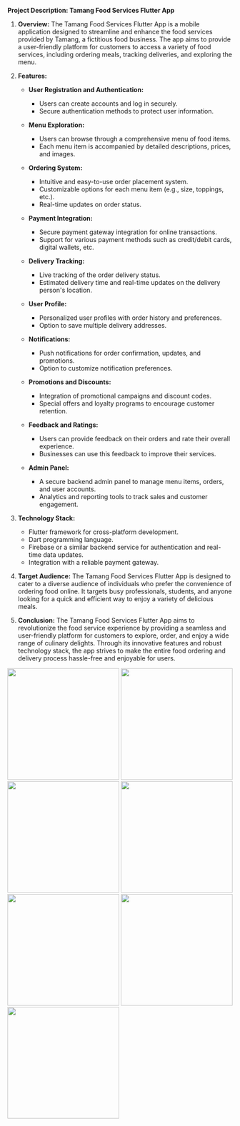 **Project Description: Tamang Food Services Flutter App**

1. **Overview:**
   The Tamang Food Services Flutter App is a mobile application designed to streamline and enhance the food services provided by Tamang, a fictitious food business. The app aims to provide a user-friendly platform for customers to access a variety of food services, including ordering meals, tracking deliveries, and exploring the menu.

2. **Features:**

   - **User Registration and Authentication:**
     - Users can create accounts and log in securely.
     - Secure authentication methods to protect user information.

   - **Menu Exploration:**
     - Users can browse through a comprehensive menu of food items.
     - Each menu item is accompanied by detailed descriptions, prices, and images.

   - **Ordering System:**
     - Intuitive and easy-to-use order placement system.
     - Customizable options for each menu item (e.g., size, toppings, etc.).
     - Real-time updates on order status.

   - **Payment Integration:**
     - Secure payment gateway integration for online transactions.
     - Support for various payment methods such as credit/debit cards, digital wallets, etc.

   - **Delivery Tracking:**
     - Live tracking of the order delivery status.
     - Estimated delivery time and real-time updates on the delivery person's location.

   - **User Profile:**
     - Personalized user profiles with order history and preferences.
     - Option to save multiple delivery addresses.

   - **Notifications:**
     - Push notifications for order confirmation, updates, and promotions.
     - Option to customize notification preferences.

   - **Promotions and Discounts:**
     - Integration of promotional campaigns and discount codes.
     - Special offers and loyalty programs to encourage customer retention.

   - **Feedback and Ratings:**
     - Users can provide feedback on their orders and rate their overall experience.
     - Businesses can use this feedback to improve their services.

   - **Admin Panel:**
     - A secure backend admin panel to manage menu items, orders, and user accounts.
     - Analytics and reporting tools to track sales and customer engagement.

3. **Technology Stack:**
   - Flutter framework for cross-platform development.
   - Dart programming language.
   - Firebase or a similar backend service for authentication and real-time data updates.
   - Integration with a reliable payment gateway.

4. **Target Audience:**
   The Tamang Food Services Flutter App is designed to cater to a diverse audience of individuals who prefer the convenience of ordering food online. It targets busy professionals, students, and anyone looking for a quick and efficient way to enjoy a variety of delicious meals.

5. **Conclusion:**
   The Tamang Food Services Flutter App aims to revolutionize the food service experience by providing a seamless and user-friendly platform for customers to explore, order, and enjoy a wide range of culinary delights. Through its innovative features and robust technology stack, the app strives to make the entire food ordering and delivery process hassle-free and enjoyable for users.



<img src="https://github.com/Iamgauravkanani/tamango_food_app_flutter/assets/128220245/a448e929-7c49-4e89-96af-587911869331" width=250px>
<img src="https://github.com/Iamgauravkanani/tamango_food_app_flutter/assets/128220245/a9dee3a2-c99f-44d9-a4a3-8f51ff479458" width=250px>
<img src="https://github.com/Iamgauravkanani/tamango_food_app_flutter/assets/128220245/e1484e88-6789-4092-83da-8afeddaf40fa" width=250px>
<img src="https://github.com/Iamgauravkanani/tamango_food_app_flutter/assets/128220245/1916cffb-0ae9-44a1-a3c8-8e1244b810f3" width=250px>
<img src="https://github.com/Iamgauravkanani/tamango_food_app_flutter/assets/128220245/b52b15d7-3b13-4d8e-820d-8bf32a25a040" width=250px>
<img src="https://github.com/Iamgauravkanani/tamango_food_app_flutter/assets/128220245/e3017afd-d8ef-48bc-ae2a-64767a03d607" width=250px>
<img src="https://github.com/Iamgauravkanani/tamango_food_app_flutter/assets/128220245/ca183c1f-b833-40f2-8ff6-cde6dbe16f70" width=250px>

